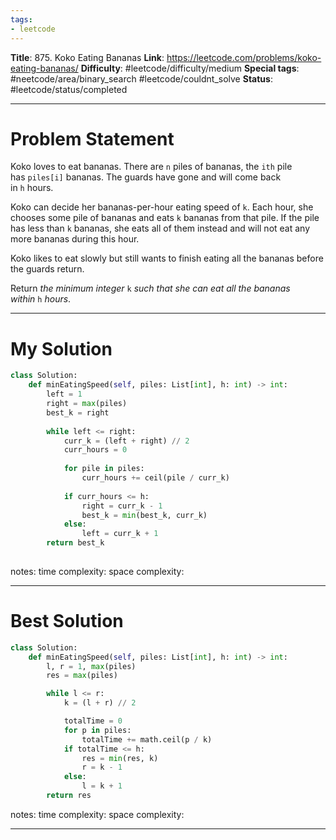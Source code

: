 ```yaml
---
tags:
- leetcode
---
```

**Title**: 875. Koko Eating Bananas
**Link**: https://leetcode.com/problems/koko-eating-bananas/
**Difficulty**: #leetcode/difficulty/medium 
**Special tags**: #neetcode/area/binary_search #leetcode/couldnt_solve 
**Status**: #leetcode/status/completed  

---
# Problem Statement
Koko loves to eat bananas. There are `n` piles of bananas, the `ith` pile has `piles[i]` bananas. The guards have gone and will come back in `h` hours.

Koko can decide her bananas-per-hour eating speed of `k`. Each hour, she chooses some pile of bananas and eats `k` bananas from that pile. If the pile has less than `k` bananas, she eats all of them instead and will not eat any more bananas during this hour.

Koko likes to eat slowly but still wants to finish eating all the bananas before the guards return.

Return _the minimum integer_ `k` _such that she can eat all the bananas within_ `h` _hours_.

---
# My Solution
```python
class Solution:
    def minEatingSpeed(self, piles: List[int], h: int) -> int:
        left = 1
        right = max(piles)
        best_k = right
        
        while left <= right:
            curr_k = (left + right) // 2
            curr_hours = 0
            
            for pile in piles:
                curr_hours += ceil(pile / curr_k)
                
            if curr_hours <= h:
                right = curr_k - 1
                best_k = min(best_k, curr_k)
            else:
                left = curr_k + 1
        return best_k
                
```
notes: 
time complexity: 
space complexity: 

---
# Best Solution
```python
class Solution:
    def minEatingSpeed(self, piles: List[int], h: int) -> int:
        l, r = 1, max(piles)
        res = max(piles)

        while l <= r:
            k = (l + r) // 2

            totalTime = 0
            for p in piles:
                totalTime += math.ceil(p / k)
            if totalTime <= h:
                res = min(res, k)
                r = k - 1
            else:
                l = k + 1
        return res
```
notes: 
time complexity: 
space complexity: 

---

